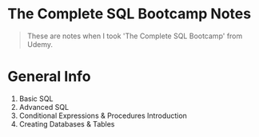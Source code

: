 # The Complete SQL Bootcamp Notes
> These are notes when I took 'The Complete SQL Bootcamp' from Udemy.

# General Info
1. Basic SQL
2. Advanced SQL
3. Conditional Expressions & Procedures Introduction
4. Creating Databases & Tables
